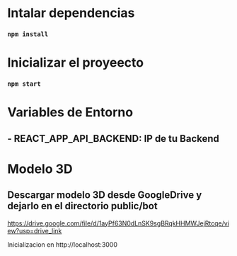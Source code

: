 # Intalar dependencias
### `npm install`

# Inicializar el proyeecto
### `npm start`

# Variables de Entorno
## - REACT_APP_API_BACKEND: IP de tu Backend

# Modelo 3D
## Descargar modelo 3D desde GoogleDrive y dejarlo en el directorio public/bot
https://drive.google.com/file/d/1ayPf63N0dLnSK9sgBRqkHHMWJejRtcqe/view?usp=drive_link

Inicializacion en http://localhost:3000

